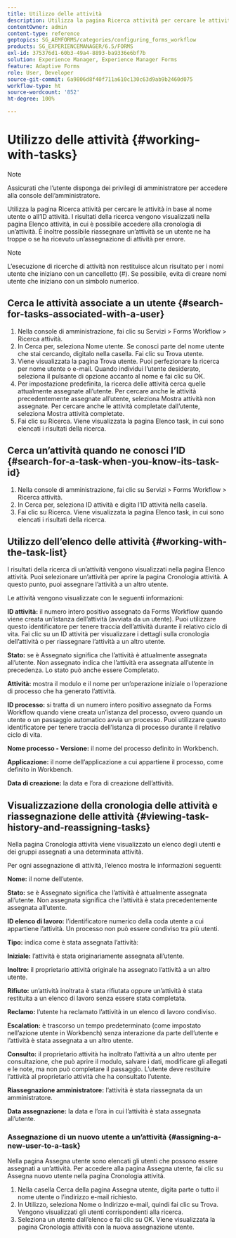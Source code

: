 ```yaml
---
title: Utilizzo delle attività
description: Utilizza la pagina Ricerca attività per cercare le attività in base al nome utente o all’ID attività. Scopri di più sull’utilizzo delle attività.
contentOwner: admin
content-type: reference
geptopics: SG_AEMFORMS/categories/configuring_forms_workflow
products: SG_EXPERIENCEMANAGER/6.5/FORMS
exl-id: 375376d1-60b3-49a4-8893-ba9336e6bf7b
solution: Experience Manager, Experience Manager Forms
feature: Adaptive Forms
role: User, Developer
source-git-commit: 6a9806d8f40f711a610c130c63d9ab9b2460d075
workflow-type: ht
source-wordcount: '852'
ht-degree: 100%

---
```


# Utilizzo delle attività {#working-with-tasks}

>[!NOTE]
> 
> Assicurati che l’utente disponga dei privilegi di amministratore per accedere alla console dell’amministratore.

Utilizza la pagina Ricerca attività per cercare le attività in base al nome utente o all’ID attività. I risultati della ricerca vengono visualizzati nella pagina Elenco attività, in cui è possibile accedere alla cronologia di un’attività. È inoltre possibile riassegnare un’attività se un utente ne ha troppe o se ha ricevuto un’assegnazione di attività per errore.

>[!NOTE]
>
>L’esecuzione di ricerche di attività non restituisce alcun risultato per i nomi utente che iniziano con un cancelletto (#). Se possibile, evita di creare nomi utente che iniziano con un simbolo numerico.

## Cerca le attività associate a un utente {#search-for-tasks-associated-with-a-user}

1. Nella console di amministrazione, fai clic su Servizi > Forms Workflow > Ricerca attività.
1. In Cerca per, seleziona Nome utente. Se conosci parte del nome utente che stai cercando, digitalo nella casella. Fai clic su Trova utente.
1. Viene visualizzata la pagina Trova utente. Puoi perfezionare la ricerca per nome utente o e-mail. Quando individui l’utente desiderato, seleziona il pulsante di opzione accanto al nome e fai clic su OK.
1. Per impostazione predefinita, la ricerca delle attività cerca quelle attualmente assegnate all’utente. Per cercare anche le attività precedentemente assegnate all’utente, seleziona Mostra attività non assegnate. Per cercare anche le attività completate dall’utente, seleziona Mostra attività completate.
1. Fai clic su Ricerca. Viene visualizzata la pagina Elenco task, in cui sono elencati i risultati della ricerca.

## Cerca un’attività quando ne conosci l’ID {#search-for-a-task-when-you-know-its-task-id}

1. Nella console di amministrazione, fai clic su Servizi > Forms Workflow > Ricerca attività.
1. In Cerca per, seleziona ID attività e digita l’ID attività nella casella.
1. Fai clic su Ricerca. Viene visualizzata la pagina Elenco task, in cui sono elencati i risultati della ricerca.

## Utilizzo dell’elenco delle attività {#working-with-the-task-list}

I risultati della ricerca di un’attività vengono visualizzati nella pagina Elenco attività. Puoi selezionare un’attività per aprire la pagina Cronologia attività. A questo punto, puoi assegnare l’attività a un altro utente.

Le attività vengono visualizzate con le seguenti informazioni:

**ID attività:** il numero intero positivo assegnato da Forms Workflow quando viene creata un’istanza dell’attività (avviata da un utente). Puoi utilizzare questo identificatore per tenere traccia dell’attività durante il relativo ciclo di vita. Fai clic su un ID attività per visualizzare i dettagli sulla cronologia dell’attività o per riassegnare l’attività a un altro utente.

**Stato:** se è Assegnato significa che l’attività è attualmente assegnata all’utente. Non assegnato indica che l’attività era assegnata all’utente in precedenza. Lo stato può anche essere Completato.

**Attività:** mostra il modulo e il nome per un’operazione iniziale o l’operazione di processo che ha generato l’attività.

**ID processo:** si tratta di un numero intero positivo assegnato da Forms Workflow quando viene creata un’istanza del processo, ovvero quando un utente o un passaggio automatico avvia un processo. Puoi utilizzare questo identificatore per tenere traccia dell’istanza di processo durante il relativo ciclo di vita.

**Nome processo - Versione:** il nome del processo definito in Workbench.

**Applicazione:** il nome dell’applicazione a cui appartiene il processo, come definito in Workbench.

**Data di creazione:** la data e l’ora di creazione dell’attività.

## Visualizzazione della cronologia delle attività e riassegnazione delle attività {#viewing-task-history-and-reassigning-tasks}

Nella pagina Cronologia attività viene visualizzato un elenco degli utenti e dei gruppi assegnati a una determinata attività.

Per ogni assegnazione di attività, l’elenco mostra le informazioni seguenti:

**Nome:** il nome dell’utente.

**Stato:** se è Assegnato significa che l’attività è attualmente assegnata all’utente. Non assegnata significa che l’attività è stata precedentemente assegnata all’utente.

**ID elenco di lavoro:** l’identificatore numerico della coda utente a cui appartiene l’attività. Un processo non può essere condiviso tra più utenti.

**Tipo:** indica come è stata assegnata l’attività:

**Iniziale:** l’attività è stata originariamente assegnata all’utente.

**Inoltro:** il proprietario attività originale ha assegnato l’attività a un altro utente.

**Rifiuto:** un’attività inoltrata è stata rifiutata oppure un’attività è stata restituita a un elenco di lavoro senza essere stata completata.

**Reclamo:** l’utente ha reclamato l’attività in un elenco di lavoro condiviso.

**Escalation:** è trascorso un tempo predeterminato (come impostato nell’azione utente in Workbench) senza interazione da parte dell’utente e l’attività è stata assegnata a un altro utente.

**Consulto:** il proprietario attività ha inoltrato l’attività a un altro utente per consultazione, che può aprire il modulo, salvare i dati, modificare gli allegati e le note, ma non può completare il passaggio. L’utente deve restituire l’attività al proprietario attività che ha consultato l’utente.

**Riassegnazione amministratore:** l’attività è stata riassegnata da un amministratore.

**Data assegnazione:** la data e l’ora in cui l’attività è stata assegnata all’utente.

### Assegnazione di un nuovo utente a un’attività {#assigning-a-new-user-to-a-task}

Nella pagina Assegna utente sono elencati gli utenti che possono essere assegnati a un’attività. Per accedere alla pagina Assegna utente, fai clic su Assegna nuovo utente nella pagina Cronologia attività.

1. Nella casella Cerca della pagina Assegna utente, digita parte o tutto il nome utente o l’indirizzo e-mail richiesto.
1. In Utilizzo, seleziona Nome o Indirizzo e-mail, quindi fai clic su Trova. Vengono visualizzati gli utenti corrispondenti alla ricerca.
1. Seleziona un utente dall’elenco e fai clic su OK. Viene visualizzata la pagina Cronologia attività con la nuova assegnazione utente.
